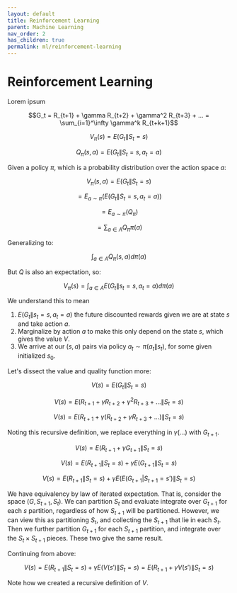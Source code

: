 ```yaml
---
layout: default
title: Reinforcement Learning
parent: Machine Learning
nav_order: 2
has_children: true
permalink: ml/reinforcement-learning
---
```


# Reinforcement Learning

Lorem ipsum

$$G_t = R_{t+1} + \gamma R_{t+2} + \gamma^2 R_{t+3} + ... = \sum_{i=1}^\infty \gamma^k R_{t+k+1}$$

$$V_{\pi}(s) = E(G_t \| S_t=s)$$

$$Q_{\pi}(s,a) = E(G_t \| S_t = s, a_t=a)$$

Given a policy $\pi$, which is a probability distribution over the action space $a$:

$$V_{\pi}(s,a) = E(G_t \|S_t=s)$$

$$= E_{a\sim \pi}(E(G_t \|S_t=s,a_t=a))$$

$$= E_{a\sim \pi}(Q_{\pi})$$

$$= \sum_{a\in A} Q_{\pi} \pi(a)$$

Generalizing to:

$$\int_{a\in A} Q_{\pi}(s,a) d\pi(a)$$

But $Q$ is also an expectation, so:

$$V_{\pi}(s) = \int_{a\in A} E(G_t\|s_t=s, a_t=a) d\pi(a)$$

We understand this to mean 

1. $E(G_t \|s_t=s, a_t=a)$ the future discounted rewards given we are at state $s$ and take action $a$.
2. Marginalize by action $a$ to make this only depend on the state $s$, which gives the value $V$. 
3. We arrive at our $(s,a)$ pairs via policy $a_t \sim \pi(a_t\|s_t)$, for some given initialized $s_0$.

Let's dissect the value and quality function more:

$$V(s) = E(G_t \| S_t=s)$$

$$V(s) = E(R_{t+1} + \gamma R_{t+2} + \gamma^2 R_{t+3} + ... \| S_t=s)$$

$$V(s) = E(R_{t+1} + \gamma(R_{t+2} + \gamma R_{t+3} + ...) \| S_t=s)$$

Noting this recursive definition, we replace everything in $\gamma(...)$ with $G_{t+1}$.

$$V(s) = E(R_{t+1} + \gamma G_{t+1}\|S_t=s)$$

$$V(s) = E(R_{t+1} \| S_t=s) + \gamma E(G_{t+1} \| S_t=s)$$

$$V(s) = E(R_{t+1} \| S_t=s) + \gamma E(E(G_{t+1}|S_{t+1} = s') \| S_t=s)$$

We have equivalency by law of iterated expectation. That is, consider the space $(G, S_{t+1}, S_t)$. We can partition $S_t$ and evaluate integrate over $G_{t+1}$ for each $s$ partition, regardless of how $S_{t+1}$ will be partitioned. However, we can view this as partitioning $S_t$, and collecting the $S_{t+1}$ that lie in each $S_t$. Then we further partition $G_{t+1}$ for each $S_{t+1}$ partition, and integrate over the $S_t \times S_{t+1}$ pieces. These two give the same result. 

Continuing from above:

$$V(s) = E(R_{t+1} \| S_t=s) + \gamma E(V(s') \| S_t=s) = E(R_{t+1} + \gamma V(s')\|S_t=s)$$

Note how we created a recursive definition of $V$.
